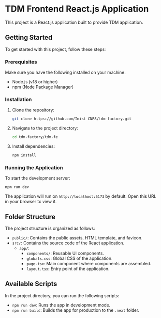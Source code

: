 # TDM Frontend React.js Application

This project is a React.js application built to provide TDM application.

## Getting Started

To get started with this project, follow these steps:

### Prerequisites

Make sure you have the following installed on your machine:

- Node.js (v18 or higher)
- npm (Node Package Manager)

### Installation

1. Clone the repository:

   ```bash
   git clone https://github.com/Inist-CNRS/tdm-factory.git
   ```

2. Navigate to the project directory:

   ```bash
   cd tdm-factory/tdm-fe
   ```

3. Install dependencies:

   ```bash
   npm install
   ```

### Running the Application

To start the development server:

```bash
npm run dev
```

The application will run on `http://localhost:5173` by default. Open this URL in your browser to view it.

## Folder Structure

The project structure is organized as follows:

- `public/`: Contains the public assets, HTML template, and favicon.
- `src/`: Contains the source code of the React application.
  - `app/`: 
    - `components/`: Reusable UI components.
    - `globals.css`: Global CSS of the application.
    - `page.tsx`: Main component where components are assembled.
    - `layout.tsx`: Entry point of the application.

## Available Scripts

In the project directory, you can run the following scripts:

- `npm run dev`: Runs the app in development mode.
- `npm run build`: Builds the app for production to the `.next` folder.
